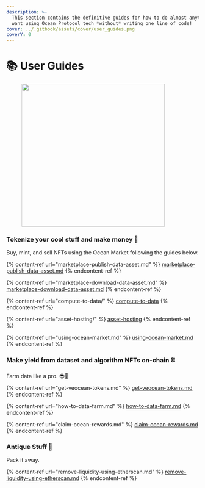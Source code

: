 ```yaml
---
description: >-
  This section contains the definitive guides for how to do almost anything you
  want using Ocean Protocol tech *without* writing one line of code!
cover: ../.gitbook/assets/cover/user_guides.png
coverY: 0
---
```


# 📚 User Guides

<figure><img src="../.gitbook/assets/follow-instructions.gif" alt="" width="375"><figcaption></figcaption></figure>

### Tokenize your cool stuff and make money 🤑

Buy, mint, and sell NFTs using the Ocean Market following the guides below.

{% content-ref url="marketplace-publish-data-asset.md" %}
[marketplace-publish-data-asset.md](marketplace-publish-data-asset.md)
{% endcontent-ref %}

{% content-ref url="marketplace-download-data-asset.md" %}
[marketplace-download-data-asset.md](marketplace-download-data-asset.md)
{% endcontent-ref %}

{% content-ref url="compute-to-data/" %}
[compute-to-data](compute-to-data/)
{% endcontent-ref %}

{% content-ref url="asset-hosting/" %}
[asset-hosting](asset-hosting/)
{% endcontent-ref %}

{% content-ref url="using-ocean-market.md" %}
[using-ocean-market.md](using-ocean-market.md)
{% endcontent-ref %}

### Make yield from dataset and algorithm NFTs on-chain ⛓️

Farm data like a pro. 😎🥕

{% content-ref url="get-veocean-tokens.md" %}
[get-veocean-tokens.md](get-veocean-tokens.md)
{% endcontent-ref %}

{% content-ref url="how-to-data-farm.md" %}
[how-to-data-farm.md](how-to-data-farm.md)
{% endcontent-ref %}

{% content-ref url="claim-ocean-rewards.md" %}
[claim-ocean-rewards.md](claim-ocean-rewards.md)
{% endcontent-ref %}

### Antique Stuff 🏺

Pack it away.

{% content-ref url="remove-liquidity-using-etherscan.md" %}
[remove-liquidity-using-etherscan.md](remove-liquidity-using-etherscan.md)
{% endcontent-ref %}
